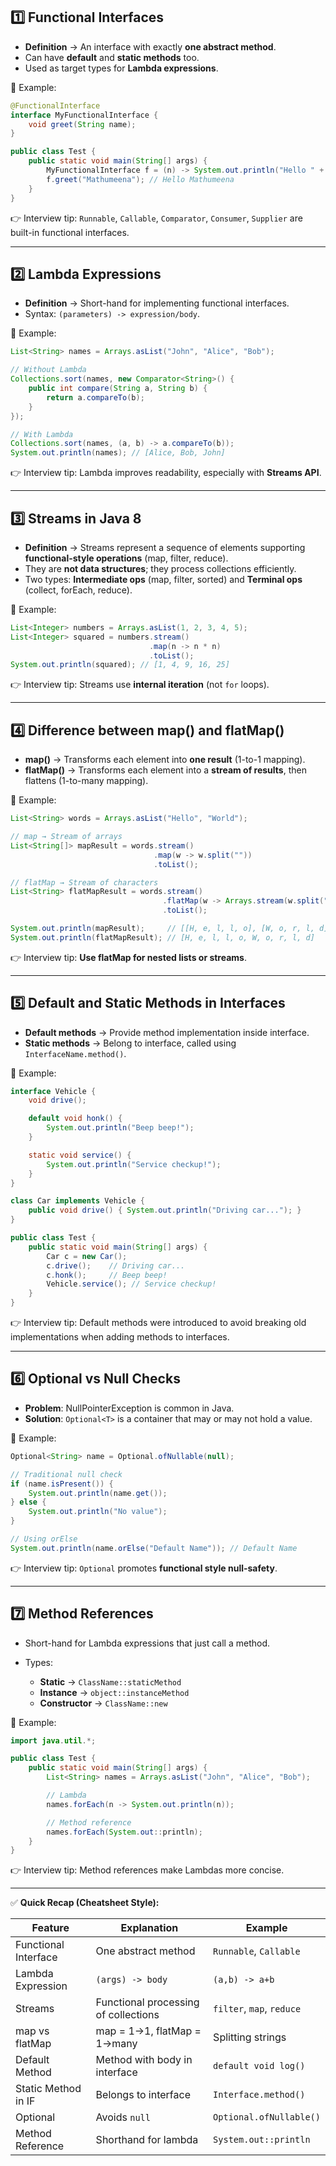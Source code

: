 ## 1️⃣ Functional Interfaces

* **Definition** → An interface with exactly **one abstract method**.
* Can have **default** and **static methods** too.
* Used as target types for **Lambda expressions**.

🔹 Example:

```java
@FunctionalInterface
interface MyFunctionalInterface {
    void greet(String name);
}

public class Test {
    public static void main(String[] args) {
        MyFunctionalInterface f = (n) -> System.out.println("Hello " + n);
        f.greet("Mathumeena"); // Hello Mathumeena
    }
}
```

👉 Interview tip: `Runnable`, `Callable`, `Comparator`, `Consumer`, `Supplier` are built-in functional interfaces.

---

## 2️⃣ Lambda Expressions

* **Definition** → Short-hand for implementing functional interfaces.
* Syntax: `(parameters) -> expression/body`.

🔹 Example:

```java
List<String> names = Arrays.asList("John", "Alice", "Bob");

// Without Lambda
Collections.sort(names, new Comparator<String>() {
    public int compare(String a, String b) {
        return a.compareTo(b);
    }
});

// With Lambda
Collections.sort(names, (a, b) -> a.compareTo(b));
System.out.println(names); // [Alice, Bob, John]
```

👉 Interview tip: Lambda improves readability, especially with **Streams API**.

---

## 3️⃣ Streams in Java 8

* **Definition** → Streams represent a sequence of elements supporting **functional-style operations** (map, filter, reduce).
* They are **not data structures**; they process collections efficiently.
* Two types: **Intermediate ops** (map, filter, sorted) and **Terminal ops** (collect, forEach, reduce).

🔹 Example:

```java
List<Integer> numbers = Arrays.asList(1, 2, 3, 4, 5);
List<Integer> squared = numbers.stream()
                               .map(n -> n * n)
                               .toList();
System.out.println(squared); // [1, 4, 9, 16, 25]
```

👉 Interview tip: Streams use **internal iteration** (not `for` loops).

---

## 4️⃣ Difference between map() and flatMap()

* **map()** → Transforms each element into **one result** (1-to-1 mapping).
* **flatMap()** → Transforms each element into a **stream of results**, then flattens (1-to-many mapping).

🔹 Example:

```java
List<String> words = Arrays.asList("Hello", "World");

// map → Stream of arrays
List<String[]> mapResult = words.stream()
                                .map(w -> w.split(""))
                                .toList();

// flatMap → Stream of characters
List<String> flatMapResult = words.stream()
                                  .flatMap(w -> Arrays.stream(w.split("")))
                                  .toList();

System.out.println(mapResult);     // [[H, e, l, l, o], [W, o, r, l, d]]
System.out.println(flatMapResult); // [H, e, l, l, o, W, o, r, l, d]
```

👉 Interview tip: **Use flatMap for nested lists or streams**.

---

## 5️⃣ Default and Static Methods in Interfaces

* **Default methods** → Provide method implementation inside interface.
* **Static methods** → Belong to interface, called using `InterfaceName.method()`.

🔹 Example:

```java
interface Vehicle {
    void drive();

    default void honk() {
        System.out.println("Beep beep!");
    }

    static void service() {
        System.out.println("Service checkup!");
    }
}

class Car implements Vehicle {
    public void drive() { System.out.println("Driving car..."); }
}

public class Test {
    public static void main(String[] args) {
        Car c = new Car();
        c.drive();    // Driving car...
        c.honk();     // Beep beep!
        Vehicle.service(); // Service checkup!
    }
}
```

👉 Interview tip: Default methods were introduced to avoid breaking old implementations when adding methods to interfaces.

---

## 6️⃣ Optional vs Null Checks

* **Problem**: NullPointerException is common in Java.
* **Solution**: `Optional<T>` is a container that may or may not hold a value.

🔹 Example:

```java
Optional<String> name = Optional.ofNullable(null);

// Traditional null check
if (name.isPresent()) {
    System.out.println(name.get());
} else {
    System.out.println("No value");
}

// Using orElse
System.out.println(name.orElse("Default Name")); // Default Name
```

👉 Interview tip: `Optional` promotes **functional style null-safety**.

---

## 7️⃣ Method References

* Short-hand for Lambda expressions that just call a method.
* Types:

  * **Static** → `ClassName::staticMethod`
  * **Instance** → `object::instanceMethod`
  * **Constructor** → `ClassName::new`

🔹 Example:

```java
import java.util.*;

public class Test {
    public static void main(String[] args) {
        List<String> names = Arrays.asList("John", "Alice", "Bob");

        // Lambda
        names.forEach(n -> System.out.println(n));

        // Method reference
        names.forEach(System.out::println);
    }
}
```

👉 Interview tip: Method references make Lambdas more concise.

---

✅ **Quick Recap (Cheatsheet Style):**

| Feature              | Explanation                          | Example                   |
| -------------------- | ------------------------------------ | ------------------------- |
| Functional Interface | One abstract method                  | `Runnable`, `Callable`    |
| Lambda Expression    | `(args) -> body`                     | `(a,b) -> a+b`            |
| Streams              | Functional processing of collections | `filter`, `map`, `reduce` |
| map vs flatMap       | map = 1→1, flatMap = 1→many          | Splitting strings         |
| Default Method       | Method with body in interface        | `default void log()`      |
| Static Method in IF  | Belongs to interface                 | `Interface.method()`      |
| Optional             | Avoids `null`                        | `Optional.ofNullable()`   |
| Method Reference     | Shorthand for lambda                 | `System.out::println`     |
